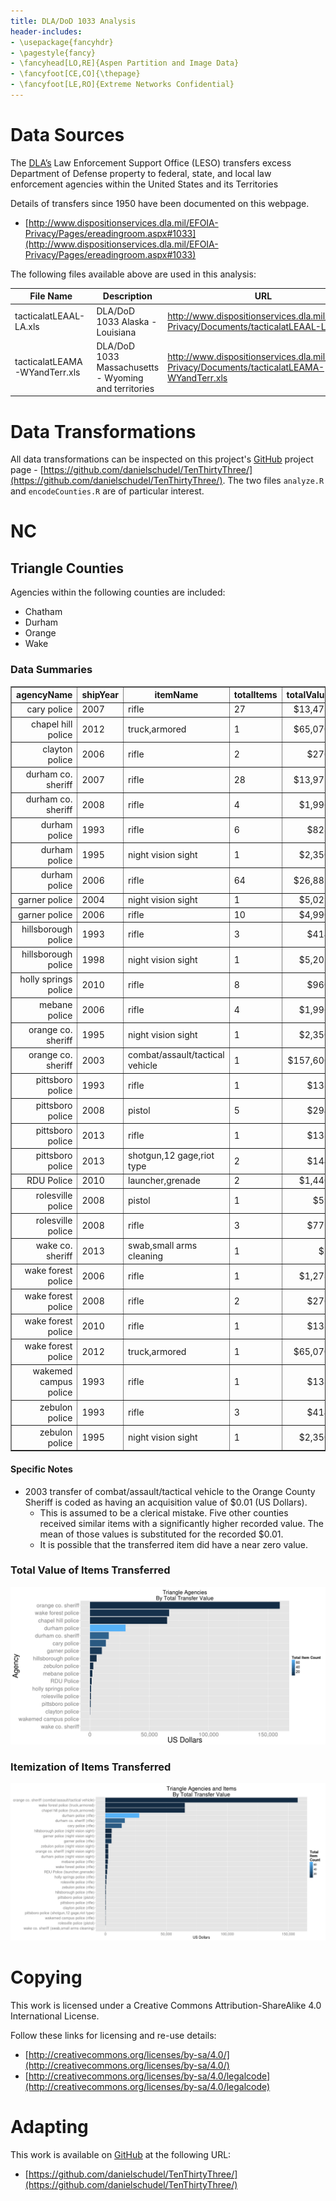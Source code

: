 ```yaml
---
title: DLA/DoD 1033 Analysis
header-includes:
- \usepackage{fancyhdr}
- \pagestyle{fancy}
- \fancyhead[LO,RE]{Aspen Partition and Image Data}
- \fancyfoot[CE,CO]{\thepage}
- \fancyfoot[LE,RO]{Extreme Networks Confidential}
---
```






# Data Sources

The [DLA’s](http://www.dispositionservices.dla.mil/) Law Enforcement Support Office (LESO) transfers excess Department of Defense
property to federal, state, and local law enforcement agencies within the United States and its Territories

Details of transfers since 1950 have been documented on this webpage.

* [http://www.dispositionservices.dla.mil/EFOIA-Privacy/Pages/ereadingroom.aspx#1033](http://www.dispositionservices.dla.mil/EFOIA-Privacy/Pages/ereadingroom.aspx#1033)

The following files available above are used in this analysis:

|File Name                |Description                   |URL                                                                    |
|-------------------------|------------------------------|-----------------------------------------------------------------------|
|tacticalatLEAAL-LA.xls|DLA/DoD 1033 Alaska - Louisiana|http://www.dispositionservices.dla.mil/EFOIA-Privacy/Documents/tacticalatLEAAL-LA.xls|
|tacticalatLEAMA-WYandTerr.xls|DLA/DoD 1033 Massachusetts - Wyoming and territories|http://www.dispositionservices.dla.mil/EFOIA-Privacy/Documents/tacticalatLEAMA-WYandTerr.xls|

# Data Transformations

All data transformations can be inspected on this project's [GitHub](http://www.github.com) project page - [https://github.com/danielschudel/TenThirtyThree/](https://github.com/danielschudel/TenThirtyThree/). The two files ```analyze.R``` and ```encodeCounties.R``` are of particular interest.

# NC

## Triangle Counties

Agencies within the following counties are included:

* Chatham
* Durham
* Orange
* Wake

### Data Summaries

<!-- html table generated in R 3.1.2 by xtable 1.7-4 package -->
<!-- Sun Dec  7 21:42:40 2014 -->
<table border=1>
<tr> <th> agencyName </th> <th> shipYear </th> <th> itemName </th> <th> totalItems </th> <th> totalValue </th>  </tr>
  <tr> <td align="right"> cary police </td> <td> 2007 </td> <td> rifle </td> <td> 27 </td> <td align="right"> $13,473 </td> </tr>
  <tr> <td align="right"> chapel hill police </td> <td> 2012 </td> <td> truck,armored </td> <td> 1 </td> <td align="right"> $65,070 </td> </tr>
  <tr> <td align="right"> clayton police </td> <td> 2006 </td> <td> rifle </td> <td> 2 </td> <td align="right"> $276 </td> </tr>
  <tr> <td align="right"> durham co. sheriff </td> <td> 2007 </td> <td> rifle </td> <td> 28 </td> <td align="right"> $13,972 </td> </tr>
  <tr> <td align="right"> durham co. sheriff </td> <td> 2008 </td> <td> rifle </td> <td> 4 </td> <td align="right"> $1,996 </td> </tr>
  <tr> <td align="right"> durham police </td> <td> 1993 </td> <td> rifle </td> <td> 6 </td> <td align="right"> $828 </td> </tr>
  <tr> <td align="right"> durham police </td> <td> 1995 </td> <td> night vision sight </td> <td> 1 </td> <td align="right"> $2,350 </td> </tr>
  <tr> <td align="right"> durham police </td> <td> 2006 </td> <td> rifle </td> <td> 64 </td> <td align="right"> $26,882 </td> </tr>
  <tr> <td align="right"> garner police </td> <td> 2004 </td> <td> night vision sight </td> <td> 1 </td> <td align="right"> $5,029 </td> </tr>
  <tr> <td align="right"> garner police </td> <td> 2006 </td> <td> rifle </td> <td> 10 </td> <td align="right"> $4,990 </td> </tr>
  <tr> <td align="right"> hillsborough police </td> <td> 1993 </td> <td> rifle </td> <td> 3 </td> <td align="right"> $414 </td> </tr>
  <tr> <td align="right"> hillsborough police </td> <td> 1998 </td> <td> night vision sight </td> <td> 1 </td> <td align="right"> $5,201 </td> </tr>
  <tr> <td align="right"> holly springs police </td> <td> 2010 </td> <td> rifle </td> <td> 8 </td> <td align="right"> $960 </td> </tr>
  <tr> <td align="right"> mebane police </td> <td> 2006 </td> <td> rifle </td> <td> 4 </td> <td align="right"> $1,996 </td> </tr>
  <tr> <td align="right"> orange co. sheriff </td> <td> 1995 </td> <td> night vision sight </td> <td> 1 </td> <td align="right"> $2,350 </td> </tr>
  <tr> <td align="right"> orange co. sheriff </td> <td> 2003 </td> <td> combat/assault/tactical vehicle </td> <td> 1 </td> <td align="right"> $157,600 </td> </tr>
  <tr> <td align="right"> pittsboro police </td> <td> 1993 </td> <td> rifle </td> <td> 1 </td> <td align="right"> $138 </td> </tr>
  <tr> <td align="right"> pittsboro police </td> <td> 2008 </td> <td> pistol </td> <td> 5 </td> <td align="right"> $294 </td> </tr>
  <tr> <td align="right"> pittsboro police </td> <td> 2013 </td> <td> rifle </td> <td> 1 </td> <td align="right"> $138 </td> </tr>
  <tr> <td align="right"> pittsboro police </td> <td> 2013 </td> <td> shotgun,12 gage,riot type </td> <td> 2 </td> <td align="right"> $144 </td> </tr>
  <tr> <td align="right"> RDU Police </td> <td> 2010 </td> <td> launcher,grenade </td> <td> 2 </td> <td align="right"> $1,440 </td> </tr>
  <tr> <td align="right"> rolesville police </td> <td> 2008 </td> <td> pistol </td> <td> 1 </td> <td align="right"> $59 </td> </tr>
  <tr> <td align="right"> rolesville police </td> <td> 2008 </td> <td> rifle </td> <td> 3 </td> <td align="right"> $775 </td> </tr>
  <tr> <td align="right"> wake co. sheriff </td> <td> 2013 </td> <td> swab,small arms cleaning </td> <td> 1 </td> <td align="right"> $7 </td> </tr>
  <tr> <td align="right"> wake forest police </td> <td> 2006 </td> <td> rifle </td> <td> 1 </td> <td align="right"> $1,278 </td> </tr>
  <tr> <td align="right"> wake forest police </td> <td> 2008 </td> <td> rifle </td> <td> 2 </td> <td align="right"> $276 </td> </tr>
  <tr> <td align="right"> wake forest police </td> <td> 2010 </td> <td> rifle </td> <td> 1 </td> <td align="right"> $138 </td> </tr>
  <tr> <td align="right"> wake forest police </td> <td> 2012 </td> <td> truck,armored </td> <td> 1 </td> <td align="right"> $65,070 </td> </tr>
  <tr> <td align="right"> wakemed campus police </td> <td> 1993 </td> <td> rifle </td> <td> 1 </td> <td align="right"> $138 </td> </tr>
  <tr> <td align="right"> zebulon police </td> <td> 1993 </td> <td> rifle </td> <td> 3 </td> <td align="right"> $414 </td> </tr>
  <tr> <td align="right"> zebulon police </td> <td> 1995 </td> <td> night vision sight </td> <td> 1 </td> <td align="right"> $2,350 </td> </tr>
   </table>

#### Specific Notes

* 2003 transfer of combat/assault/tactical vehicle to the Orange County Sheriff is coded as having an acquisition value of $0.01 (US Dollars).
    * This is assumed to be a clerical mistake. Five other counties received similar items with a significantly higher recorded value. The mean of those values
      is substituted for the recorded $0.01.
    * It is possible that the transferred item did have a near zero value.

### Total Value of Items Transferred

![](figure/unnamed-chunk-4-1.png) 

### Itemization of Items Transferred

![](figure/unnamed-chunk-5-1.png) 

# Copying

This work is licensed under a Creative Commons Attribution-ShareAlike 4.0 International License.

Follow these links for licensing and re-use details:

* [http://creativecommons.org/licenses/by-sa/4.0/](http://creativecommons.org/licenses/by-sa/4.0/)
* [http://creativecommons.org/licenses/by-sa/4.0/legalcode](http://creativecommons.org/licenses/by-sa/4.0/legalcode)

# Adapting

This work is available on [GitHub](http://github.com) at the following URL:

* [https://github.com/danielschudel/TenThirtyThree/](https://github.com/danielschudel/TenThirtyThree/)
